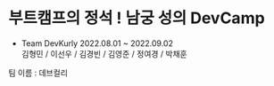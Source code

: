 #   부트캠프의 정석 ! 남궁 성의 DevCamp  <br>
- Team DevKurly 2022.08.01 ~ 2022.09.02 <br>
김형민 / 이선우 / 김경빈 / 김영준 / 정여경 / 박채훈 

팀 이름 : 데브컬리
